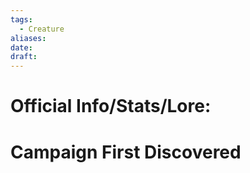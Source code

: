 ```yaml
---
tags:
  - Creature
aliases: 
date: 
draft:
---
```


# Official Info/Stats/Lore:
# Campaign First Discovered